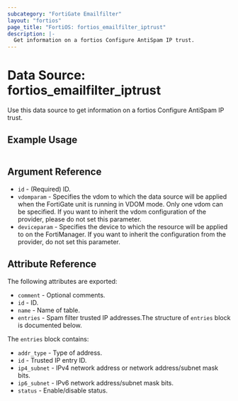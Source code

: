 ```yaml
---
subcategory: "FortiGate Emailfilter"
layout: "fortios"
page_title: "FortiOS: fortios_emailfilter_iptrust"
description: |-
  Get information on a fortios Configure AntiSpam IP trust.
---
```


# Data Source: fortios_emailfilter_iptrust
Use this data source to get information on a fortios Configure AntiSpam IP trust.


## Example Usage

```hcl

```

## Argument Reference

* `id` - (Required) ID.
* `vdomparam` - Specifies the vdom to which the data source will be applied when the FortiGate unit is running in VDOM mode. Only one vdom can be specified. If you want to inherit the vdom configuration of the provider, please do not set this parameter.
* `deviceparam` - Specifies the device to which the resource will be applied to on the FortiManager. If you want to inherit the configuration from the provider, do not set this parameter.

## Attribute Reference

The following attributes are exported:

* `comment` - Optional comments.
* `id` - ID.
* `name` - Name of table.
* `entries` - Spam filter trusted IP addresses.The structure of `entries` block is documented below.

The `entries` block contains:

* `addr_type` - Type of address.
* `id` - Trusted IP entry ID.
* `ip4_subnet` - IPv4 network address or network address/subnet mask bits.
* `ip6_subnet` - IPv6 network address/subnet mask bits.
* `status` - Enable/disable status.

